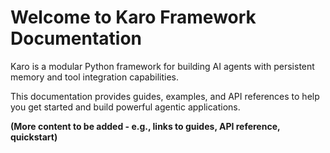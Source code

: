 # Welcome to Karo Framework Documentation

Karo is a modular Python framework for building AI agents with persistent memory and tool integration capabilities.

This documentation provides guides, examples, and API references to help you get started and build powerful agentic applications.

**(More content to be added - e.g., links to guides, API reference, quickstart)**